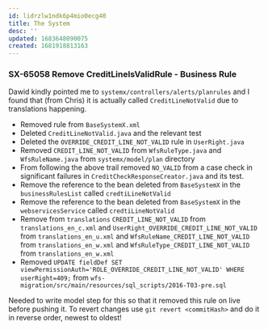 ```yaml
---
id: lidrzlw1ndk6p4mio0ecg40
title: The System
desc: ''
updated: 1683648090075
created: 1681918813163
---
```

### SX-65058 Remove CreditLineIsValidRule - Business Rule
Dawid kindly pointed me to `systemx/controllers/alerts/planrules` and I found that (from Chris) it is actually called `CreditLineNotValid` due to translations happening.
- Removed rule from `BaseSystemX.xml`
- Deleted `CreditLineNotValid.java` and the relevant test
- Deleted the `OVERRIDE_CREDIT_LINE_NOT_VALID` rule in `UserRight.java`
- Removed `CREDIT_LINE_NOT_VALID` from `WfsRuleType.java` and `WfsRuleName.java` from `systemx/model/plan` directory
- From following the above trail removed `NO_VALID` from a case check in significant failures in `CreditCheckResponseCreator.java` and its test.
- Remove the reference to the bean deleted from `BaseSystemX` in the `businessRulesList` called `credtiLineNotValid`
- Remove the reference to the bean deleted from `BaseSystemX` in the `webservicesService` called `credtiLineNotValid` 
- Remove from `translations` `CREDIT_LINE_NOT_VALID` from `translations_en_c.xml` and `UserRight_OVERRIDE_CREDIT_LINE_NOT_VALID` from `translations_en_u.xml` and `WfsRuleName_CREDIT_LINE_NOT_VALID` from `translations_en_w.xml` and `WfsRuleType_CREDIT_LINE_NOT_VALID` from `translations_en_w.xml`
- Removed `UPDATE fieldDef SET viewPermissionAuth='ROLE_OVERRIDE_CREDIT_LINE_NOT_VALID' WHERE userRight=409;` from `wfs-migration/src/main/resources/sql_scripts/2016-T03-pre.sql`

Needed to write model step for this so that it removed this rule on live before pushing it. To revert changes use `git revert <commitHash>` and do it in reverse order, newest to oldest!


